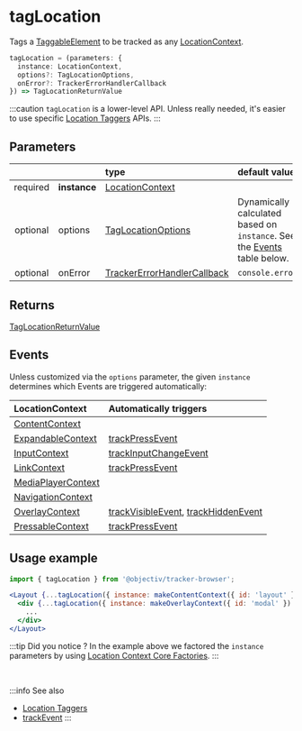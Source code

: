 # tagLocation

Tags a [TaggableElement](/tracking/browser/api-reference/definitions/TaggableElement.md) to be tracked as any [LocationContext](/taxonomy/reference/location-contexts/overview.md).

```typescript
tagLocation = (parameters: {
  instance: LocationContext,
  options?: TagLocationOptions,
  onError?: TrackerErrorHandlerCallback
}) => TagLocationReturnValue
```

:::caution
`tagLocation` is a lower-level API. Unless really needed, it's easier to use specific [Location Taggers](/tracking/browser/api-reference/locationTaggers/overview.md) APIs. 
:::

## Parameters
|          |              | type                                                                                              | default value
| :-:      | :--          | :--                                                                                               | :--           
| required | **instance** | [LocationContext](/taxonomy/reference/location-contexts/overview.md)                              |
| optional | options      | [TagLocationOptions](/tracking/browser/api-reference/definitions/TagLocationOptions.md)                   | Dynamically calculated based on `instance`. See the [Events](#events) table below.
| optional | onError      | [TrackerErrorHandlerCallback](/tracking/browser/api-reference/definitions/TrackerErrorHandlerCallback.md) | `console.error`

## Returns
[TagLocationReturnValue](/tracking/browser/api-reference/definitions/TagLocationReturnValue.md) 

## Events
Unless customized via the `options` parameter, the given `instance` determines which Events are triggered automatically:

| LocationContext                                                                   | Automatically triggers
| :--                                                                               | :--
| [ContentContext](/taxonomy/reference/location-contexts/ContentContext.md)         | 
| [ExpandableContext](/taxonomy/reference/location-contexts/ExpandableContext.md)   | [trackPressEvent](/tracking/browser/api-reference/eventTrackers/trackPressEvent.md)
| [InputContext](/taxonomy/reference/location-contexts/InputContext.md)             | [trackInputChangeEvent](/tracking/browser/api-reference/eventTrackers/trackInputChangeEvent.md)
| [LinkContext](/taxonomy/reference/location-contexts/LinkContext.md)               | [trackPressEvent](/tracking/browser/api-reference/eventTrackers/trackPressEvent.md)
| [MediaPlayerContext](/taxonomy/reference/location-contexts/MediaPlayerContext.md) | 
| [NavigationContext](/taxonomy/reference/location-contexts/NavigationContext.md)   | 
| [OverlayContext](/taxonomy/reference/location-contexts/OverlayContext.md)         | [trackVisibleEvent](/tracking/browser/api-reference/eventTrackers/trackVisibleEvent.md), [trackHiddenEvent](/tracking/browser/api-reference/eventTrackers/trackHiddenEvent.md)
| [PressableContext](/taxonomy/reference/location-contexts/PressableContext.md)     | [trackPressEvent](/tracking/browser/api-reference/eventTrackers/trackPressEvent.md)

## Usage example

```jsx
import { tagLocation } from '@objectiv/tracker-browser';
```

```jsx
<Layout {...tagLocation({ instance: makeContentContext({ id: 'layout' }) })}>
  <div {...tagLocation({ instance: makeOverlayContext({ id: 'modal' }) })}>
    ...
  </div>
</Layout>
```

:::tip Did you notice ?
In the example above we factored the `instance` parameters by using [Location Context Core Factories](/tracking/browser/api-reference/core/CoreFactories.md#location-context-factories).
:::

<br />

:::info See also
- [Location Taggers](/tracking/browser/api-reference/locationTaggers/overview.md)
- [trackEvent](/tracking/browser/api-reference/eventTrackers/trackEvent.md)
:::
